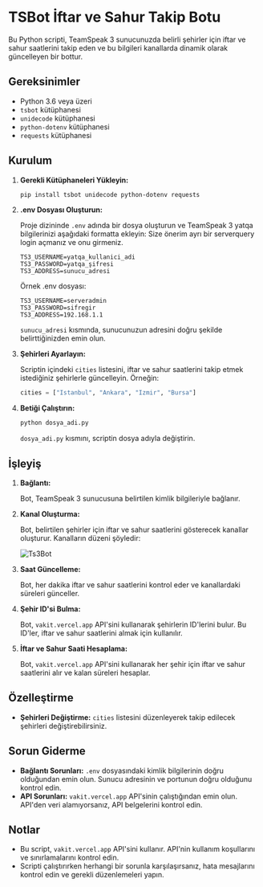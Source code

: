 # TSBot İftar ve Sahur Takip Botu

Bu Python scripti, TeamSpeak 3 sunucunuzda belirli şehirler için iftar ve sahur saatlerini takip eden ve bu bilgileri kanallarda dinamik olarak güncelleyen bir bottur.

## Gereksinimler

* Python 3.6 veya üzeri
* `tsbot` kütüphanesi
* `unidecode` kütüphanesi
* `python-dotenv` kütüphanesi
* `requests` kütüphanesi

## Kurulum

1.  **Gerekli Kütüphaneleri Yükleyin:**

    ```bash
    pip install tsbot unidecode python-dotenv requests
    ```

2.  **.env Dosyası Oluşturun:**

    Proje dizininde `.env` adında bir dosya oluşturun ve TeamSpeak 3 yatqa bilgilerinizi aşağıdaki formatta ekleyin:
    Size önerim ayrı bir serverquery login açmanız ve onu girmeniz.

    ```
    TS3_USERNAME=yatqa_kullanici_adi
    TS3_PASSWORD=yatqa_şifresi
    TS3_ADDRESS=sunucu_adresi
    ```

    Örnek .env dosyası:
    ```
    TS3_USERNAME=serveradmin
    TS3_PASSWORD=sifregir
    TS3_ADDRESS=192.168.1.1
    ```

    `sunucu_adresi` kısmında, sunucunuzun adresini doğru şekilde belirttiğinizden emin olun.

3.  **Şehirleri Ayarlayın:**

    Scriptin içindeki `cities` listesini, iftar ve sahur saatlerini takip etmek istediğiniz şehirlerle güncelleyin. Örneğin:

    ```python
    cities = ["Istanbul", "Ankara", "Izmir", "Bursa"]
    ```

4.  **Betiği Çalıştırın:**

    ```bash
    python dosya_adi.py
    ```

    `dosya_adi.py` kısmını, scriptin dosya adıyla değiştirin.

## İşleyiş

1.  **Bağlantı:**

    Bot, TeamSpeak 3 sunucusuna belirtilen kimlik bilgileriyle bağlanır.

2.  **Kanal Oluşturma:**

    Bot, belirtilen şehirler için iftar ve sahur saatlerini gösterecek kanallar oluşturur. Kanalların düzeni şöyledir:

    <img src="https://i.hizliresim.com/t5x4eku.png" alt="Ts3Bot" />

3.  **Saat Güncelleme:**

    Bot, her dakika iftar ve sahur saatlerini kontrol eder ve kanallardaki süreleri günceller.

4.  **Şehir ID'si Bulma:**

    Bot, `vakit.vercel.app` API'sini kullanarak şehirlerin ID'lerini bulur. Bu ID'ler, iftar ve sahur saatlerini almak için kullanılır.

5.  **İftar ve Sahur Saati Hesaplama:**

    Bot, `vakit.vercel.app` API'sini kullanarak her şehir için iftar ve sahur saatlerini alır ve kalan süreleri hesaplar.

## Özelleştirme

* **Şehirleri Değiştirme:** `cities` listesini düzenleyerek takip edilecek şehirleri değiştirebilirsiniz.

## Sorun Giderme

* **Bağlantı Sorunları:** `.env` dosyasındaki kimlik bilgilerinin doğru olduğundan emin olun. Sunucu adresinin ve portunun doğru olduğunu kontrol edin.
* **API Sorunları:** `vakit.vercel.app` API'sinin çalıştığından emin olun. API'den veri alamıyorsanız, API belgelerini kontrol edin.

## Notlar

* Bu script, `vakit.vercel.app` API'sini kullanır. API'nin kullanım koşullarını ve sınırlamalarını kontrol edin.
* Scripti çalıştırırken herhangi bir sorunla karşılaşırsanız, hata mesajlarını kontrol edin ve gerekli düzenlemeleri yapın.